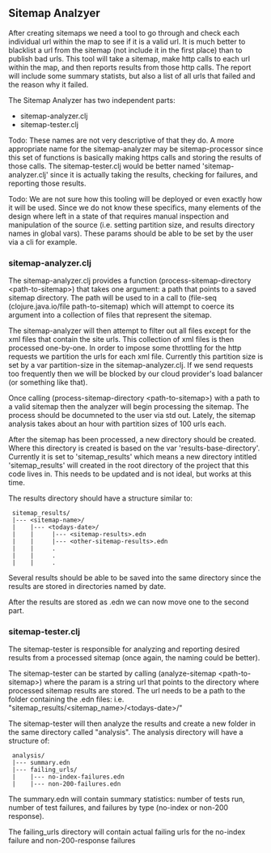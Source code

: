 ## Sitemap Analzyer

After creating sitemaps we need a tool to go through and check each individual url within the map to see if it is a valid url. It is much better to blacklist a url from the sitemap (not include it in the first place) than to publish bad urls. This tool will take a sitemap, make http calls to each url within the map, and then reports results from those http calls. The report will include some summary statists, but also a list of all urls that failed and the reason why it failed.

The Sitemap Analyzer has two independent parts:

* sitemap-analyzer.clj
* sitemap-tester.clj

Todo: These names are not very descriptive of that they do. A more appropriate name for the sitemap-analyzer may be sitemap-processor since this set of functions is basically making https calls and storing the results of those calls. The sitemap-tester.clj would be better named 'sitemap-analyzer.clj' since it is actually taking the results, checking for failures, and reporting those results.

Todo: We are not sure how this tooling will be deployed or even exactly how it will be used. Since we do not know these specifics, many elements of the design where left in a state of that requires manual inspection and manipulation of the source (i.e. setting partition size, and results directory names in global vars). These params should be able to be set by the user via a cli for example.

### sitemap-analyzer.clj

The sitemap-analyzer.clj provides a function  (process-sitemap-directory \<path-to-sitemap\>) that takes one argument: a path that points to a saved sitemap directory.  The path will be used to in a call to (file-seq (clojure.java.io/file path-to-sitemap) which will attempt to coerce its argument into a collection of files that represent the sitemap. 

The sitemap-analyzer will then attempt to filter out all files except for the xml files that contain the site urls. This collection of xml files is then processed one-by-one. In order to impose some throttling for the http requests we partition the urls for each xml file. Currently this partition size is set by a var partition-size in the sitemap-analyzer.clj. If we send requests too frequently then we will be blocked by our cloud provider's load balancer (or something like that).

Once calling (process-sitemap-directory \<path-to-sitemap\>) with a path to a valid sitemap then the analyzer will begin processing the sitemap. The process should be documneted to the user via std out. Lately, the sitemap analysis takes about an hour with partition sizes of 100 urls each.

After the sitemap has been processed, a new directory should be created. Where this directory is created is based on the var 'results-base-directory'. Currently it is set to 'sitemap_results' which means a new directory intitled 'sitemap_results' will created in the root directory of the project that this code lives in. This needs to be updated and is not ideal, but works at this time.

The results directory should have a structure similar to:
```
 sitemap_results/ 
 |--- <sitemap-name>/
 |    |--- <todays-date>/    
 |    |     |--- <sitemap-results>.edn
 |    |     |--- <other-sitemap-results>.edn
 |    |     .          
 |    |     .
 |    |     .
```
Several results should be able to be saved into the same directory since the results are stored in directories named by date.

After the results are stored as .edn we can now move one to the second part.

### sitemap-tester.clj

The sitemap-tester is responsible for analyzing and reporting desired results from a processed sitemap (once again, the naming could be better). 

The sitemap-tester can be started by calling (analyze-sitemap \<path-to-sitemap\>) where the param <path-to-sitemap> is a string url that points to the directory where processed sitemap results are stored. The url needs to be a path to the folder containing the .edn files: i.e. "sitemap_results/\<sitemap_name\>/\<todays-date\>/"

The sitemap-tester will then analyze the results and create a new folder in the same directory called "analysis". The analysis directory will have a structure of:
```
 analysis/
 |--- summary.edn
 |--- failing_urls/
 |    |--- no-index-failures.edn
 |    |--- non-200-failures.edn
```
The summary.edn will contain summary statistics: number of tests run, number of test failures, and failures by type (no-index or non-200 response).

The failing_urls directory will contain actual failing urls for the no-index failure and non-200-response failures      


